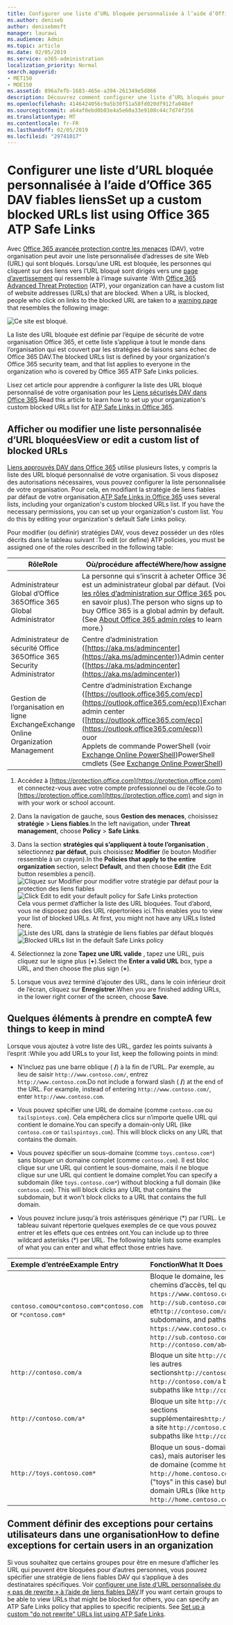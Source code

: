 ```yaml
---
title: Configurer une liste d’URL bloquée personnalisée à l’aide d’Office 365 DAV fiables liens
ms.author: deniseb
author: denisebmsft
manager: laurawi
ms.audience: Admin
ms.topic: article
ms.date: 02/05/2019
ms.service: o365-administration
localization_priority: Normal
search.appverid:
- MET150
- MOE150
ms.assetid: 896a7efb-1683-465e-a394-261349e5d866
description: Découvrez comment configurer une liste d’URL bloqués pour votre organisation à l’aide d’Office 365 avancée protection contre les menaces. Les URL bloquées s’appliquera aux messages électroniques et des documents Office en fonction de vos stratégies de liens fiables DAV.
ms.openlocfilehash: 4146424056c9a5b30f51a58fd020df912fa048ef
ms.sourcegitcommit: a64af0ebd0b03e4a5e60a33e9108c44c7d74f356
ms.translationtype: MT
ms.contentlocale: fr-FR
ms.lasthandoff: 02/05/2019
ms.locfileid: "29741017"
---
```

# <a name="set-up-a-custom-blocked-urls-list-using-office-365-atp-safe-links"></a><span data-ttu-id="fc189-104">Configurer une liste d’URL bloquée personnalisée à l’aide d’Office 365 DAV fiables liens</span><span class="sxs-lookup"><span data-stu-id="fc189-104">Set up a custom blocked URLs list using Office 365 ATP Safe Links</span></span>

<span data-ttu-id="fc189-p102">Avec [Office 365 avancée protection contre les menaces](office-365-atp.md) (DAV), votre organisation peut avoir une liste personnalisée d’adresses de site Web (URL) qui sont bloqués. Lorsqu’une URL est bloquée, les personnes qui cliquent sur des liens vers l’URL bloqué sont dirigés vers une [page d’avertissement](atp-safe-links-warning-pages.md) qui ressemble à l’image suivante :</span><span class="sxs-lookup"><span data-stu-id="fc189-p102">With [Office 365 Advanced Threat Protection](office-365-atp.md) (ATP), your organization can have a custom list of website addresses (URLs) that are blocked. When a URL is blocked, people who click on links to the blocked URL are taken to a [warning page](atp-safe-links-warning-pages.md) that resembles the following image:</span></span> 
  
![Ce site est bloqué.](media/6b4bda2d-a1e6-419e-8b10-588e83c3af3f.png)
  
<span data-ttu-id="fc189-108">La liste des URL bloquée est définie par l’équipe de sécurité de votre organisation Office 365, et cette liste s’applique à tout le monde dans l’organisation qui est couvert par les stratégies de liaisons sans échec de Office 365 DAV.</span><span class="sxs-lookup"><span data-stu-id="fc189-108">The blocked URLs list is defined by your organization's Office 365 security team, and that list applies to everyone in the organization who is covered by Office 365 ATP Safe Links policies.</span></span> 
  
<span data-ttu-id="fc189-109">Lisez cet article pour apprendre à configurer la liste des URL bloqué personnalisé de votre organisation pour les [Liens sécurisés DAV dans Office 365](atp-safe-links.md).</span><span class="sxs-lookup"><span data-stu-id="fc189-109">Read this article to learn how to set up your organization's custom blocked URLs list for [ATP Safe Links in Office 365](atp-safe-links.md).</span></span>
  
## <a name="view-or-edit-a-custom-list-of-blocked-urls"></a><span data-ttu-id="fc189-110">Afficher ou modifier une liste personnalisée d’URL bloquées</span><span class="sxs-lookup"><span data-stu-id="fc189-110">View or edit a custom list of blocked URLs</span></span>

<span data-ttu-id="fc189-p103">[Liens approuvés DAV dans Office 365](atp-safe-links.md) utilise plusieurs listes, y compris la liste des URL bloqué personnalisé de votre organisation. Si vous disposez des autorisations nécessaires, vous pouvez configurer la liste personnalisée de votre organisation. Pour cela, en modifiant la stratégie de liens fiables par défaut de votre organisation.</span><span class="sxs-lookup"><span data-stu-id="fc189-p103">[ATP Safe Links in Office 365](atp-safe-links.md) uses several lists, including your organization's custom blocked URLs list. If you have the necessary permissions, you can set up your organization's custom list. You do this by editing your organization's default Safe Links policy.</span></span>

<span data-ttu-id="fc189-114">Pour modifier (ou définir) stratégies DAV, vous devez posséder un des rôles décrits dans le tableau suivant :</span><span class="sxs-lookup"><span data-stu-id="fc189-114">To edit (or define) ATP policies, you must be assigned one of the roles described in the following table:</span></span> 

|<span data-ttu-id="fc189-115">Rôle</span><span class="sxs-lookup"><span data-stu-id="fc189-115">Role</span></span>  |<span data-ttu-id="fc189-116">Où/procédure affecté</span><span class="sxs-lookup"><span data-stu-id="fc189-116">Where/how assigned</span></span>  |
|---------|---------|
|<span data-ttu-id="fc189-117">Administrateur Global d’Office 365</span><span class="sxs-lookup"><span data-stu-id="fc189-117">Office 365 Global Administrator</span></span> |<span data-ttu-id="fc189-p104">La personne qui s’inscrit à acheter Office 365 est un administrateur global par défaut. (Voir [les rôles d’administration sur Office 365](https://docs.microsoft.com/office365/admin/add-users/about-admin-roles) pour en savoir plus).</span><span class="sxs-lookup"><span data-stu-id="fc189-p104">The person who signs up to buy Office 365 is a global admin by default. (See [About Office 365 admin roles](https://docs.microsoft.com/office365/admin/add-users/about-admin-roles) to learn more.)</span></span>         |
|<span data-ttu-id="fc189-120">Administrateur de sécurité Office 365</span><span class="sxs-lookup"><span data-stu-id="fc189-120">Office 365 Security Administrator</span></span> |<span data-ttu-id="fc189-121">Centre d’administration ([https://aka.ms/admincenter](https://aka.ms/admincenter))</span><span class="sxs-lookup"><span data-stu-id="fc189-121">Admin center ([https://aka.ms/admincenter](https://aka.ms/admincenter))</span></span>|
|<span data-ttu-id="fc189-122">Gestion de l’organisation en ligne Exchange</span><span class="sxs-lookup"><span data-stu-id="fc189-122">Exchange Online Organization Management</span></span> |<span data-ttu-id="fc189-123">Centre d’administration Exchange ([https://outlook.office365.com/ecp](https://outlook.office365.com/ecp))</span><span class="sxs-lookup"><span data-stu-id="fc189-123">Exchange admin center ([https://outlook.office365.com/ecp](https://outlook.office365.com/ecp))</span></span> <br><span data-ttu-id="fc189-124">ou</span><span class="sxs-lookup"><span data-stu-id="fc189-124">or</span></span> <br>  <span data-ttu-id="fc189-125">Applets de commande PowerShell (voir [Exchange Online PowerShell](https://docs.microsoft.com/powershell/exchange/exchange-online/exchange-online-powershell?view=exchange-ps))</span><span class="sxs-lookup"><span data-stu-id="fc189-125">PowerShell cmdlets (See [Exchange Online PowerShell](https://docs.microsoft.com/powershell/exchange/exchange-online/exchange-online-powershell?view=exchange-ps))</span></span> |
  
1. <span data-ttu-id="fc189-126">Accédez à [https://protection.office.com](https://protection.office.com) et connectez-vous avec votre compte professionnel ou de l’école.</span><span class="sxs-lookup"><span data-stu-id="fc189-126">Go to [https://protection.office.com](https://protection.office.com) and sign in with your work or school account.</span></span> 
    
2. <span data-ttu-id="fc189-127">Dans la navigation de gauche, sous **Gestion des menaces**, choisissez **stratégie** \> **Liens fiables**.</span><span class="sxs-lookup"><span data-stu-id="fc189-127">In the left navigation, under **Threat management**, choose **Policy** \> **Safe Links**.</span></span>
    
3. <span data-ttu-id="fc189-128">Dans la section **stratégies qui s’appliquent à toute l’organisation** , sélectionnez **par défaut**, puis choisissez **Modifier** (le bouton Modifier ressemble à un crayon).</span><span class="sxs-lookup"><span data-stu-id="fc189-128">In the **Policies that apply to the entire organization** section, select **Default**, and then choose **Edit** (the Edit button resembles a pencil).</span></span><br/><span data-ttu-id="fc189-129">![Cliquez sur Modifier pour modifier votre stratégie par défaut pour la protection des liens fiables](media/d08f9615-d947-4033-813a-d310ec2c8cca.png)</span><span class="sxs-lookup"><span data-stu-id="fc189-129">![Click Edit to edit your default policy for Safe Links protection](media/d08f9615-d947-4033-813a-d310ec2c8cca.png)</span></span><br/><span data-ttu-id="fc189-p105">Cela vous permet d’afficher la liste des URL bloquées. Tout d’abord, vous ne disposez pas des URL répertoriées ici.</span><span class="sxs-lookup"><span data-stu-id="fc189-p105">This enables you to view your list of blocked URLs. At first, you might not have any URLs listed here.</span></span><br/><span data-ttu-id="fc189-132">![Liste des URL dans la stratégie de liens fiables par défaut bloqués](media/575e1449-6191-40ac-b626-030a2fd3fb11.png)</span><span class="sxs-lookup"><span data-stu-id="fc189-132">![Blocked URLs list in the default Safe Links policy](media/575e1449-6191-40ac-b626-030a2fd3fb11.png)</span></span>
  
4. <span data-ttu-id="fc189-133">Sélectionnez la zone **Tapez une URL valide** , tapez une URL, puis cliquez sur le signe plus (**+**).</span><span class="sxs-lookup"><span data-stu-id="fc189-133">Select the **Enter a valid URL** box, type a URL, and then choose the plus sign (**+**).</span></span> 

5. <span data-ttu-id="fc189-134">Lorsque vous avez terminé d’ajouter des URL, dans le coin inférieur droit de l’écran, cliquez sur **Enregistrer**.</span><span class="sxs-lookup"><span data-stu-id="fc189-134">When you are finished adding URLs, in the lower right corner of the screen, choose **Save**.</span></span>
    
## <a name="a-few-things-to-keep-in-mind"></a><span data-ttu-id="fc189-135">Quelques éléments à prendre en compte</span><span class="sxs-lookup"><span data-stu-id="fc189-135">A few things to keep in mind</span></span>

<span data-ttu-id="fc189-136">Lorsque vous ajoutez à votre liste des URL, gardez les points suivants à l’esprit :</span><span class="sxs-lookup"><span data-stu-id="fc189-136">While you add URLs to your list, keep the following points in mind:</span></span> 

- <span data-ttu-id="fc189-p106">N’incluez pas une barre oblique ( **/**) à la fin de l’URL. Par exemple, au lieu de saisir `http://www.contoso.com/`, entrez `http://www.contoso.com`.</span><span class="sxs-lookup"><span data-stu-id="fc189-p106">Do not include a forward slash ( **/**) at the end of the URL. For example, instead of entering `http://www.contoso.com/`, enter `http://www.contoso.com`.</span></span>
    
- <span data-ttu-id="fc189-p107">Vous pouvez spécifier une URL de domaine (comme `contoso.com` ou `tailspintoys.com`). Cela empêchera clics sur n’importe quelle URL qui contient le domaine.</span><span class="sxs-lookup"><span data-stu-id="fc189-p107">You can specify a domain-only URL (like `contoso.com` or `tailspintoys.com`). This will block clicks on any URL that contains the domain.</span></span>

- <span data-ttu-id="fc189-p108">Vous pouvez spécifier un sous-domaine (comme `toys.contoso.com*`) sans bloquer un domaine complet (comme `contoso.com`). Il est bloc clique sur une URL qui contient le sous-domaine, mais il ne bloque clique sur une URL qui contient le domaine complet.</span><span class="sxs-lookup"><span data-stu-id="fc189-p108">You can specify a subdomain (like `toys.contoso.com*`) without blocking a full domain (like `contoso.com`). This will block clicks any URL that contains the subdomain, but it won't block clicks to a URL that contains the full domain.</span></span>  
    
- <span data-ttu-id="fc189-p109">Vous pouvez inclure jusqu'à trois astérisques générique (\*) par l’URL. Le tableau suivant répertorie quelques exemples de ce que vous pouvez entrer et les effets que ces entrées ont.</span><span class="sxs-lookup"><span data-stu-id="fc189-p109">You can include up to three wildcard asterisks (\*) per URL. The following table lists some examples of what you can enter and what effect those entries have.</span></span>
    
|<span data-ttu-id="fc189-145">**Exemple d’entrée**</span><span class="sxs-lookup"><span data-stu-id="fc189-145">**Example Entry**</span></span>|<span data-ttu-id="fc189-146">**Fonction**</span><span class="sxs-lookup"><span data-stu-id="fc189-146">**What It Does**</span></span>|
|:-----|:-----|
|<span data-ttu-id="fc189-147">`contoso.com`ou`*contoso.com*`</span><span class="sxs-lookup"><span data-stu-id="fc189-147">`contoso.com` or `*contoso.com*`</span></span>  <br/> |<span data-ttu-id="fc189-148">Bloque le domaine, les sous-domaines et les chemins d’accès, tel que `https://www.contoso.com`, `http://sub.contoso.com`, et`http://contoso.com/abc`</span><span class="sxs-lookup"><span data-stu-id="fc189-148">Blocks the domain, subdomains, and paths, such as `https://www.contoso.com`, `http://sub.contoso.com`, and `http://contoso.com/abc`</span></span>  <br/> |
|`http://contoso.com/a`  <br/> |<span data-ttu-id="fc189-149">Bloque un site `http://contoso.com/a` mais pas les autres sections`http://contoso.com/a/b`</span><span class="sxs-lookup"><span data-stu-id="fc189-149">Blocks a site `http://contoso.com/a` but not additional subpaths like `http://contoso.com/a/b`</span></span>  <br/> |
|`http://contoso.com/a*`  <br/> |<span data-ttu-id="fc189-150">Bloque un site `http://contoso.com/a` et sections supplémentaires`http://contoso.com/a/b`</span><span class="sxs-lookup"><span data-stu-id="fc189-150">Blocks a site `http://contoso.com/a` and additional subpaths like `http://contoso.com/a/b`</span></span>  <br/> |
|`http://toys.contoso.com*`  <br/> |<span data-ttu-id="fc189-151">Bloque un sous-domaine (« toys » dans ce cas), mais autoriser les clics vers d’autres URL de domaine (comme `http://contoso.com` ou `http://home.contoso.com`).</span><span class="sxs-lookup"><span data-stu-id="fc189-151">Blocks a subdomain ("toys" in this case) but allow clicks to other domain URLs (like `http://contoso.com` or `http://home.contoso.com`).</span></span>  <br/> |
   

## <a name="how-to-define-exceptions-for-certain-users-in-an-organization"></a><span data-ttu-id="fc189-152">Comment définir des exceptions pour certains utilisateurs dans une organisation</span><span class="sxs-lookup"><span data-stu-id="fc189-152">How to define exceptions for certain users in an organization</span></span>

<span data-ttu-id="fc189-p110">Si vous souhaitez que certains groupes pour être en mesure d’afficher les URL qui peuvent être bloquées pour d’autres personnes, vous pouvez spécifier une stratégie de liens fiables DAV qui s’applique à des destinataires spécifiques. Voir [configurer une liste d’URL personnalisée du « pas de rewrite » à l’aide de liens fiables DAV](set-up-a-custom-do-not-rewrite-urls-list-with-atp.md).</span><span class="sxs-lookup"><span data-stu-id="fc189-p110">If you want certain groups to be able to view URLs that might be blocked for others, you can specify an ATP Safe Links policy that applies to specific recipients. See [Set up a custom "do not rewrite" URLs list using ATP Safe Links](set-up-a-custom-do-not-rewrite-urls-list-with-atp.md).</span></span>
  


